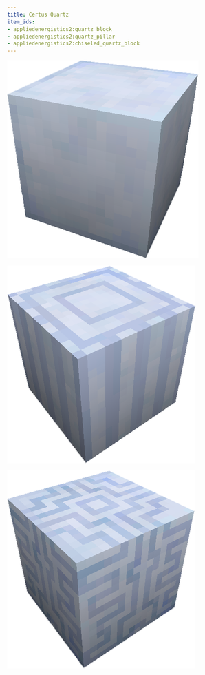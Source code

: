 ```yaml
---
title: Certus Quartz
item_ids:
- appliedenergistics2:quartz_block
- appliedenergistics2:quartz_pillar
- appliedenergistics2:chiseled_quartz_block
---
```


![A picture of Certus Quartz Block](../../../public/assets/large/certus_quartz_block.png)

<RecipeFor id="appliedenergistics2:quartz_block"/>

![A picture of certus quartz pillar](../../../public/assets/large/certus_quartz_pillar.png)

<RecipeFor id="appliedenergistics2:quartz_pillar"/>

![A picture of chisled certus quartz.](../../../public/assets/large/chisled_certus_quartz.png)

<RecipeFor id="appliedenergistics2:chiseled_quartz_block"/>
